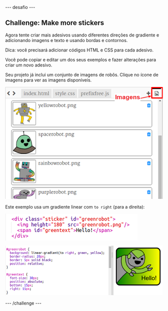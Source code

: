 \--- desafio \---

## Challenge: Make more stickers

Agora tente criar mais adesivos usando diferentes direções de gradiente e adicionando imagens e texto e usando bordas e contornos.

Dica: você precisará adicionar códigos HTML e CSS para cada adesivo.

Você pode copiar e editar um dos seus exemplos e fazer alterações para criar um novo adesivo.

Seu projeto já inclui um conjunto de imagens de robôs. Clique no ícone de imagens para ver as imagens disponíveis.

![screenshot](images/stickers-images.png)

Este exemplo usa um gradiente linear com `to right` (para a direita):

![screenshot](images/stickers-green-html.png)

![screenshot](images/stickers-green-style.png)

\--- /challenge \---